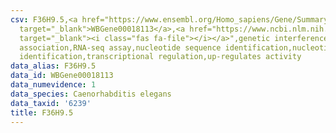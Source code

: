 ```yaml
---
csv: F36H9.5,<a href="https://www.ensembl.org/Homo_sapiens/Gene/Summary?db=core;g=WBGene00018113"
  target="_blank">WBGene00018113</a>,<a href="https://www.ncbi.nlm.nih.gov/pubmed/27496166"
  target="_blank"><i class="fas fa-file"></i></a>",genetic interference,functional
  association,RNA-seq assay,nucleotide sequence identification,nucleotide sequence
  identification,transcriptional regulation,up-regulates activity
data_alias: F36H9.5
data_id: WBGene00018113
data_numevidence: 1
data_species: Caenorhabditis elegans
data_taxid: '6239'
title: F36H9.5
---
```

